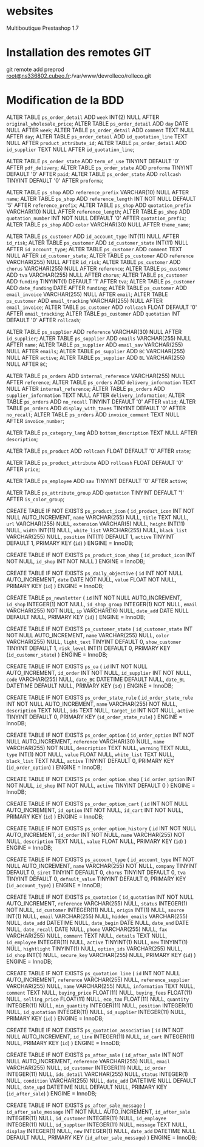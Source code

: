 # websites
Multiboutique Prestashop 1.7

# Installation des remotes GIT
git remote add preprod root@ns336802.cubeo.fr:/var/www/devrolleco/rolleco.git

# Modification de la BDD 
ALTER TABLE `ps_order_detail` ADD `week` INT(2) NULL AFTER `original_wholesale_price`;
ALTER TABLE `ps_order_detail` ADD `day` DATE NULL AFTER `week`;
ALTER TABLE `ps_order_detail` ADD `comment` TEXT NULL AFTER `day`;
ALTER TABLE `ps_order_detail` ADD `id_quotation_line` TEXT NULL AFTER `product_attribute_id`;
ALTER TABLE `ps_order_detail` ADD `id_supplier` TEXT NULL AFTER `id_quotation_line`;

ALTER TABLE `ps_order_state` ADD `term_of_use` TINYINT DEFAULT '0' AFTER `pdf_delivery`;
ALTER TABLE `ps_order_state` ADD `proforma` TINYINT DEFAULT '0' AFTER `paid`;
ALTER TABLE `ps_order_state` ADD `rollcash` TINYINT DEFAULT '0' AFTER `proforma`;

ALTER TABLE `ps_shop` ADD `reference_prefix` VARCHAR(10) NULL AFTER `name`;
ALTER TABLE `ps_shop` ADD `reference_length` INT NOT NULL DEFAULT '5' AFTER `reference_prefix`;
ALTER TABLE `ps_shop` ADD `quotation_prefix` VARCHAR(10) NULL AFTER `reference_length`;
ALTER TABLE `ps_shop` ADD `quotation_number` INT NOT NULL DEFAULT '0' AFTER `quotation_prefix`;
ALTER TABLE `ps_shop` ADD `color` VARCHAR(30) NULL AFTER `theme_name`;

ALTER TABLE `ps_customer` ADD `id_account_type` INT(11) NULL AFTER `id_risk`;
ALTER TABLE `ps_customer` ADD `id_customer_state` INT(11) NULL AFTER `id_account_type`;
ALTER TABLE `ps_customer` ADD `comment` TEXT NULL AFTER `id_customer_state`;
ALTER TABLE `ps_customer` ADD `reference` VARCHAR(255) NULL AFTER `id_risk`;
ALTER TABLE `ps_customer` ADD `chorus` VARCHAR(255) NULL AFTER `reference`;
ALTER TABLE `ps_customer` ADD `tva` VARCHAR(255) NULL AFTER `chorus`;
ALTER TABLE `ps_customer` ADD `funding` TINYINT(1) DEFAULT '1' AFTER `tva`;
ALTER TABLE `ps_customer` ADD `date_funding` DATE AFTER `funding`;
ALTER TABLE `ps_customer` ADD `email_invoice` VARCHAR(255) NULL AFTER `email`;
ALTER TABLE `ps_customer` ADD `email_tracking` VARCHAR(255) NULL AFTER `email_invoice`;
ALTER TABLE `ps_customer` ADD `rollcash` FLOAT DEFAULT '0' AFTER `email_tracking`; 
ALTER TABLE `ps_customer` ADD `quotation` INT DEFAULT '0' AFTER `rollcash`; 

ALTER TABLE `ps_supplier` ADD `reference` VARCHAR(30) NULL AFTER `id_supplier`;
ALTER TABLE `ps_supplier` ADD `emails` VARCHAR(255) NULL AFTER `name`;
ALTER TABLE `ps_supplier` ADD `email_sav` VARCHAR(255) NULL AFTER `emails`;
ALTER TABLE `ps_supplier` ADD `BC` VARCHAR(255) NULL AFTER `active`;
ALTER TABLE `ps_supplier` ADD `BL` VARCHAR(255) NULL AFTER `BC`;

ALTER TABLE `ps_orders` ADD `internal_reference` VARCHAR(255) NULL AFTER `reference`;
ALTER TABLE `ps_orders` ADD `delivery_information` TEXT NULL AFTER `internal_reference`;
ALTER TABLE `ps_orders` ADD `supplier_information` TEXT NULL AFTER `delivery_information`;
ALTER TABLE `ps_orders` ADD `no_recall` TINYINT DEFAULT '0' AFTER `valid`;
ALTER TABLE `ps_orders` ADD `display_with_taxes` TINYINT DEFAULT '0' AFTER `no_recall`;
ALTER TABLE `ps_orders` ADD `invoice_comment` TEXT NULL AFTER `invoice_number`;

ALTER TABLE `ps_category_lang` ADD `bottom_description` TEXT NULL AFTER `description`;

ALTER TABLE `ps_product` ADD `rollcash` FLOAT DEFAULT '0' AFTER `state`;

ALTER TABLE `ps_product_attribute` ADD `rollcash` FLOAT DEFAULT '0' AFTER `price`;

ALTER TABLE `ps_employee` ADD `sav` TINYINT DEFAULT '0' AFTER `active`;

ALTER TABLE `ps_attribute_group` ADD `quotation` TINYINT DEFAULT '1' AFTER `is_color_group`;

CREATE TABLE IF NOT EXISTS `ps_product_icon` (
    `id_product_icon` INT NOT NULL AUTO_INCREMENT,
    `name` VARCHAR(255) NULL, 
    `title` TEXT NULL, 
    `url` VARCHAR(255) NULL, 
    `extension` VARCHAR(5) NULL, 
    `height` INT(11) NULL, 
    `width` INT(11) NULL, 
    `white_list` VARCHAR(255) NULL, 
    `black_list` VARCHAR(255) NULL, 
    `position` INT(11) DEFAULT 1, 
    `active` TINYINT DEFAULT 1,
    PRIMARY KEY (`id`)
) ENGINE = InnoDB;

CREATE TABLE IF NOT EXISTS `ps_product_icon_shop` (
    `id_product_icon` INT NOT NULL,
    `id_shop` INT NOT NULL
) ENGINE = InnoDB;

CREATE TABLE IF NOT EXISTS `ps_daily_objective` (
    `id` INT NOT NULL AUTO_INCREMENT, 
    `date` DATE NOT NULL, 
    `value` FLOAT NOT NULL, 
    PRIMARY KEY (`id`)
) ENGINE = InnoDB;

CREATE TABLE `ps_newsletter` (
    `id` INT NOT NULL AUTO_INCREMENT, 
    `id_shop` INTEGER(1) NOT NULL, 
    `id_shop_group` INTEGER(1) NOT NULL, 
    `email` VARCHAR(255) NOT NULL, 
    `ip` VARCHAR(16) NULL, 
    `date_add` DATE NULL DEFAULT NULL, 
    PRIMARY KEY (`id`)
) ENGINE = InnoDB;

CREATE TABLE IF NOT EXISTS `ps_customer_state` (
    `id_customer_state` INT NOT NULL AUTO_INCREMENT, 
    `name` VARCHAR(255) NULL, 
    `color` VARCHAR(255) NULL, 
    `light_text` TINYINT DEFAULT 0, 
    `show_customer` TINYINT DEFAULT 1,
    `risk_level` INT(1) DEFAULT 0, 
    PRIMARY KEY (`id_customer_state`)
) ENGINE = InnoDB;

CREATE TABLE IF NOT EXISTS `ps_oa` (
    `id` INT NOT NULL AUTO_INCREMENT, 
    `id_order` INT NOT NULL, 
    `id_supplier` INT NOT NULL, 
    `code` VARCHAR(255) NULL, 
    `date_BC` DATETIME DEFAULT NULL, 
    `date_BL` DATETIME DEFAULT NULL, 
    PRIMARY KEY (`id`)
) ENGINE = InnoDB;

CREATE TABLE IF NOT EXISTS `ps_order_state_rule` (
    `id_order_state_rule` INT NOT NULL AUTO_INCREMENT, 
    `name` VARCHAR(255) NOT NULL, 
    `description` TEXT NULL,
    `ids` TEXT NULL,
    `target_id` INT NOT NULL,
    `active` TINYINT DEFAULT 0, 
    PRIMARY KEY (`id_order_state_rule`)
) ENGINE = InnoDB;

CREATE TABLE IF NOT EXISTS `ps_order_option` (
    `id_order_option` INT NOT NULL AUTO_INCREMENT, 
    `reference` VARCHAR(30) NULL, 
    `name` VARCHAR(255) NOT NULL, 
    `description` TEXT NULL,
    `warning` TEXT NULL,
    `type` INT(1) NOT NULL, 
    `value` FLOAT NULL, 
    `white_list` TEXT NULL,
    `black_list` TEXT NULL,
    `active` TINYINT DEFAULT 0, 
    PRIMARY KEY (`id_order_option`)
) ENGINE = InnoDB;

CREATE TABLE IF NOT EXISTS `ps_order_option_shop` (
    `id_order_option` INT NOT NULL, 
    `id_shop` INT NOT NULL, 
    `active` TINYINT DEFAULT 0
) ENGINE = InnoDB;

CREATE TABLE IF NOT EXISTS `ps_order_option_cart` (
    `id` INT NOT NULL AUTO_INCREMENT, 
    `id_option` INT NOT NULL, 
    `id_cart` INT NOT NULL, 
    PRIMARY KEY (`id`)
) ENGINE = InnoDB;

CREATE TABLE IF NOT EXISTS `ps_order_option_history` (
    `id` INT NOT NULL AUTO_INCREMENT, 
    `id_order` INT NOT NULL, 
    `name` VARCHAR(255) NOT NULL, 
    `description` TEXT NULL,
    `value` FLOAT NULL, 
    PRIMARY KEY (`id`)
) ENGINE = InnoDB;

CREATE TABLE IF NOT EXISTS `ps_account_type` (
    `id_account_type` INT NOT NULL AUTO_INCREMENT, 
    `name` VARCHAR(255) NOT NULL, 
    `company` TINYINT DEFAULT 0,
    `siret` TINYINT DEFAULT 0,
    `chorus` TINYINT DEFAULT 0,
    `tva` TINYINT DEFAULT 0, 
    `default_value` TINYINT DEFAULT 0, 
    PRIMARY KEY (`id_account_type`)
) ENGINE = InnoDB;

CREATE TABLE IF NOT EXISTS `ps_quotation` (
    `id_quotation` INT NOT NULL AUTO_INCREMENT, 
    `reference` VARCHAR(255) NULL, 
    `status` INTEGER(1) NOT NULL, 
    `id_customer` INTEGER(11) NULL, 
    `origin` INT(1) NULL, 
    `source` INT(1) NULL, 
    `email` VARCHAR(255) NULL, 
    `hidden_emails` VARCHAR(255) NULL,
    `date_add` DATETIME NULL,
    `date_begin` DATE NULL,
    `date_end` DATE NULL,
    `date_recall` DATE NULL,
    `phone` VARCHAR(255) NULL, 
    `fax` VARCHAR(255) NULL, 
    `comment` TEXT NULL, 
    `details` TEXT NULL, 
    `id_employee` INTEGER(11) NULL,
    `active` TINYINT(1) NULL,
    `new` TINYINT(1) NULL,
    `hightlight` TINYINT(1) NULL,
    `option_ids` VARCHAR(255) NULL, 
    `id_shop` INT(1) NULL,
    `secure_key` VARCHAR(255) NULL, 
    PRIMARY KEY (`id`)
) ENGINE = InnoDB;

CREATE TABLE IF NOT EXISTS `ps_quotation_line` (
    `id` INT NOT NULL AUTO_INCREMENT, 
    `reference` VARCHAR(255) NULL, 
    `reference_supplier` VARCHAR(255) NULL, 
    `name` VARCHAR(255) NULL, 
    `information` TEXT NULL, 
    `comment` TEXT NULL, 
    `buying_price` FLOAT(11) NULL, 
    `buying_fees` FLOAT(11) NULL, 
    `selling_price` FLOAT(11) NULL, 
    `eco_tax` FLOAT(11) NULL, 
    `quantity` INTEGER(11) NULL,
    `min_quantity` INTEGER(11) NULL,
    `position` INTEGER(11) NULL,
    `id_quotation` INTEGER(11) NULL,
    `id_supplier` INTEGER(11) NULL,
    PRIMARY KEY (`id`)
) ENGINE = InnoDB;

CREATE TABLE IF NOT EXISTS `ps_quotation_association` (
    `id` INT NOT NULL AUTO_INCREMENT, 
    `id_line` INTEGER(11) NULL,
    `id_cart` INTEGER(11) NULL,
    PRIMARY KEY (`id`)
) ENGINE = InnoDB;

CREATE TABLE IF NOT EXISTS `ps_after_sale` (
    `id_after_sale` INT NOT NULL AUTO_INCREMENT, 
    `reference` VARCHAR(255) NULL,
    `email` VARCHAR(255) NULL, 
    `id_customer` INTEGER(11) NULL, 
    `id_order` INTEGER(11) NULL, 
    `ids_detail` VARCHAR(255) NULL,
    `status` INTEGER(1) NULL, 
    `condition` VARCHAR(255) NULL,
    `date_add` DATETIME NULL DEFAULT NULL, 
    `date_upd` DATETIME NULL DEFAULT NULL, 
    PRIMARY KEY (`id_after_sale`)
) ENGINE = InnoDB;

CREATE TABLE IF NOT EXISTS `ps_after_sale_message` (
    `id_after_sale_message` INT NOT NULL AUTO_INCREMENT, 
    `id_after_sale` INTEGER(11) NULL, 
    `id_customer` INTEGER(11) NULL, 
    `id_employee` INTEGER(11) NULL, 
    `id_supplier` INTEGER(11) NULL, 
    `message` TEXT NULL,
    `display` INTEGER(1) NULL, 
    `new` INTEGER(1) NULL, 
    `date_add` DATETIME NULL DEFAULT NULL, 
    PRIMARY KEY (`id_after_sale_message`)
) ENGINE = InnoDB;